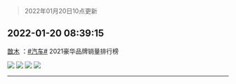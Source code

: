 > 2022年01月20日10点更新
<link rel="stylesheet" href="https://cdn.jsdelivr.net/gh/taotie6/sampleJSON@main/css/photo_show.css">
<meta name="referrer" content="no-referrer" />


 ## 2022-01-20 08:39:15 

 [㪚木](https://www.coolapk.com/feed/32952091?shareKey=MjAyOTAxMWJkNjc4NjFlOGMxZWY~) ：<a class="feed-link-tag" href="/t/汽车?type=0">#汽车#</a> 2021豪华品牌销量排行榜 

<div class="album">
<img class="img-item" src="http://image.coolapk.com/feed/2022/0120/08/1081091_020d6440_9154_0071_531@640x504.jpeg" />
<img class="img-item" src="http://image.coolapk.com/feed/2022/0120/08/1081091_26607004_9154_008_577@546x939.jpeg" />
<img class="img-item" src="http://image.coolapk.com/feed/2022/0120/08/1081091_c0132fdb_9306_5626_146@480x2036.jpeg" />
<img class="img-item" src="http://image.coolapk.com/feed/2022/0120/08/1081091_c4ba0cf9_9154_009_450@629x860.jpeg" />
</div>

 ------- 

